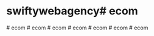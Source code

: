 # swiftywebagency#   e c o m  
 #   e c o m  
 #   e c o m  
 #   e c o m  
 #   e c o m  
 #   e c o m  
 #   e c o m  
 #   e c o m  
 
